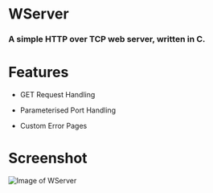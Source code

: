 # WServer

### A simple HTTP over TCP web server, written in C.

# Features
  
 - GET Request Handling
 
 - Parameterised Port Handling
 
 - Custom Error Pages
 
# Screenshot
![Image of WServer](http://i.imgur.com/xRDtF1Q.png)
